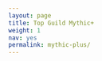 ```yaml
---
layout: page
title: Top Guild Mythic+
weight: 1
nav: yes
permalink: mythic-plus/
---
```


<script>
fetch('/data/leaderboard.json')
  .then(response => response.json())
  .then(data => console.log(data));

</script>